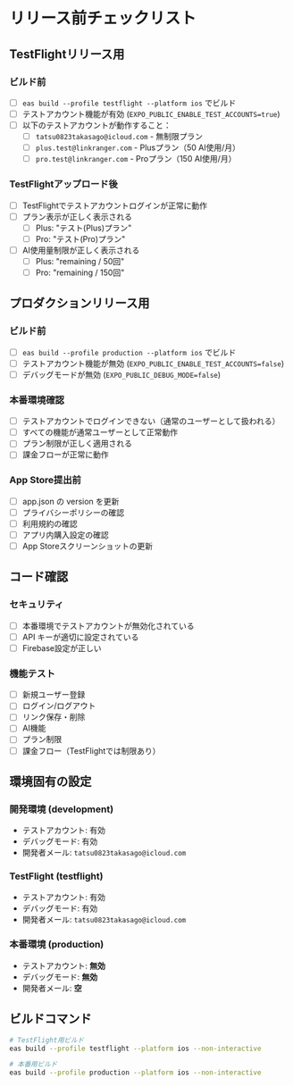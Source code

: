 # リリース前チェックリスト

## TestFlightリリース用

### ビルド前
- [ ] `eas build --profile testflight --platform ios` でビルド
- [ ] テストアカウント機能が有効 (`EXPO_PUBLIC_ENABLE_TEST_ACCOUNTS=true`)
- [ ] 以下のテストアカウントが動作すること：
  - [ ] `tatsu0823takasago@icloud.com` - 無制限プラン
  - [ ] `plus.test@linkranger.com` - Plusプラン（50 AI使用/月）
  - [ ] `pro.test@linkranger.com` - Proプラン（150 AI使用/月）

### TestFlightアップロード後
- [ ] TestFlightでテストアカウントログインが正常に動作
- [ ] プラン表示が正しく表示される
  - [ ] Plus: "テスト(Plus)プラン"
  - [ ] Pro: "テスト(Pro)プラン"
- [ ] AI使用量制限が正しく表示される
  - [ ] Plus: "remaining / 50回"
  - [ ] Pro: "remaining / 150回"

## プロダクションリリース用

### ビルド前
- [ ] `eas build --profile production --platform ios` でビルド
- [ ] テストアカウント機能が無効 (`EXPO_PUBLIC_ENABLE_TEST_ACCOUNTS=false`)
- [ ] デバッグモードが無効 (`EXPO_PUBLIC_DEBUG_MODE=false`)

### 本番環境確認
- [ ] テストアカウントでログインできない（通常のユーザーとして扱われる）
- [ ] すべての機能が通常ユーザーとして正常動作
- [ ] プラン制限が正しく適用される
- [ ] 課金フローが正常に動作

### App Store提出前
- [ ] app.json の version を更新
- [ ] プライバシーポリシーの確認
- [ ] 利用規約の確認
- [ ] アプリ内購入設定の確認
- [ ] App Storeスクリーンショットの更新

## コード確認

### セキュリティ
- [ ] 本番環境でテストアカウントが無効化されている
- [ ] API キーが適切に設定されている
- [ ] Firebase設定が正しい

### 機能テスト
- [ ] 新規ユーザー登録
- [ ] ログイン/ログアウト
- [ ] リンク保存・削除
- [ ] AI機能
- [ ] プラン制限
- [ ] 課金フロー（TestFlightでは制限あり）

## 環境固有の設定

### 開発環境 (development)
- テストアカウント: 有効
- デバッグモード: 有効
- 開発者メール: `tatsu0823takasago@icloud.com`

### TestFlight (testflight)
- テストアカウント: 有効
- デバッグモード: 有効
- 開発者メール: `tatsu0823takasago@icloud.com`

### 本番環境 (production)
- テストアカウント: **無効**
- デバッグモード: **無効**
- 開発者メール: **空**

## ビルドコマンド

```bash
# TestFlight用ビルド
eas build --profile testflight --platform ios --non-interactive

# 本番用ビルド
eas build --profile production --platform ios --non-interactive
```